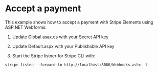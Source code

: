 # Accept a payment

This example shows how to accept a payment with Stripe Elements using ASP.NET Webforms.


1. Update Global.asax.cs with your Secret API key

2. Update Default.aspx with your Publishable API key

3. Start the Stripe listner for Stripe CLI with:

```
stripe listen --forward-to http://localhost:8080/Webhooks.ashx -l
```
